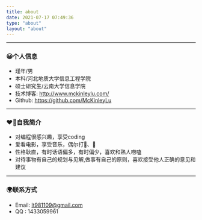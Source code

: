 ```yaml
---
title: about
date: 2021-07-17 07:49:36
type: "about"
layout: "about"
---
```



------

### 😀个人信息

- 瑾年/男
- 本科/河北地质大学信息工程学院
- 硕士研究生/云南大学信息学院
- 技术博客: http://www.mckinleylu.com/
- Github: https://github.com/McKinleyLu

------

### ❤️‍🔥自我简介

- 对编程很感兴趣，享受coding
- 爱看电影，享受音乐，偶尔打🏓、🏸
- 性格耿直，有时话语偏多，有时偏少，喜欢和熟人唠嗑
- 对待事物有自己的规划与见解,做事有自己的原则，喜欢接受他人正确的意见和建议
------
### 🌍联系方式

- Email: lt981109@gmail.com
- QQ : 1433059961